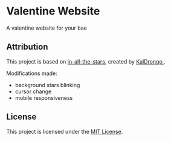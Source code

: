 # Valentine Website

A valentine website for your bae

## Attribution

This project is based on [in-all-the-stars](https://github.com/KalDrongo/in-all-the-stars), created by [KalDrongo
](https://github.com/KalDrongo). 

Modifications made:

- background stars blinking
- cursor change
- mobile responsiveness

## License

This project is licensed under the [MIT License](LICENSE).

